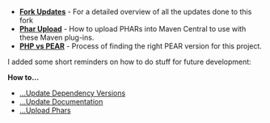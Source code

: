 - **[Fork Updates](Fork-Updates)** - For a detailed overview of all the updates done to this fork
- **[Phar Upload](Phar-Upload)** - How to upload PHARs into Maven Central to use with these Maven plug-ins.
- **[PHP vs PEAR](PHP-vs-PEAR)** - Process of finding the right PEAR version for this project.

I added some short reminders on how to do stuff for future development:

**How to...**

- [...Update Dependency Versions](how-to/How-to-Update-Dependency-Versions)
- [...Update Documentation](how-to/How-to-Update-Documentation)
- [...Upload Phars](how-to/How-to-Upload-Phars)